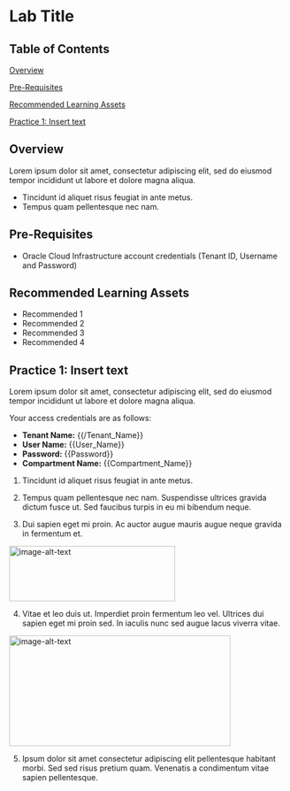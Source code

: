 # Lab Title

## Table of Contents

[Overview](#overview)

[Pre-Requisites](#pre-requisites)

[Recommended Learning Assets](#recommended-learning-assets)

[Practice 1: Insert text](#practice-1-insert-text)

## Overview

Lorem ipsum dolor sit amet, consectetur adipiscing elit, sed do eiusmod tempor incididunt ut labore et dolore magna aliqua.

- Tincidunt id aliquet risus feugiat in ante metus.
- Tempus quam pellentesque nec nam. 

## Pre-Requisites 

- Oracle Cloud Infrastructure account credentials (Tenant ID, Username and Password)

## Recommended Learning Assets

- Recommended 1
- Recommended 2
- Recommended 3
- Recommended 4

## Practice 1: Insert text

Lorem ipsum dolor sit amet, consectetur adipiscing elit, sed do eiusmod tempor incididunt ut labore et dolore magna aliqua.

Your access credentials are as follows:

* **Tenant Name:** {{/Tenant_Name}}
* **User Name:** {{User_Name}}
* **Password:** {{Password}}
* **Compartment Name:** {{Compartment_Name}}

1. Tincidunt id aliquet risus feugiat in ante metus.

2. Tempus quam pellentesque nec nam. Suspendisse ultrices gravida dictum fusce ut. Sed faucibus turpis in eu mi bibendum neque.

3. Dui sapien eget mi proin. Ac auctor augue mauris augue neque gravida in fermentum et.
  
<img src="https://raw.githubusercontent.com/connor-schmidt/learning-library/master/oci-library/L200-LAB/Compute-Console-Connection/img/image001.png" alt="image-alt-text" height="100" width="300">

4. Vitae et leo duis ut. Imperdiet proin fermentum leo vel. Ultrices dui sapien eget mi proin sed. In iaculis nunc sed augue lacus viverra vitae. 
  
<img src="https://raw.githubusercontent.com/connor-schmidt/learning-library/master/oci-library/L200-LAB/Compute-Console-Connection/img/image002.png" alt="image-alt-text" height="200" width="400">

5. Ipsum dolor sit amet consectetur adipiscing elit pellentesque habitant morbi. Sed sed risus pretium quam. Venenatis a condimentum vitae sapien pellentesque.
